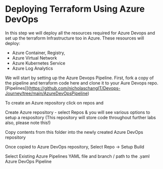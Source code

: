 # Deploying Terraform Using Azure DevOps

In this step we will deploy all the resources required for Azure Devops and set up the terraform Infrastructure too in Azure. These resources will deploy:

- Azure Container, Registry,
- Azure Virtual Network
- Azure Kubernetes Service
- Azure Log Analytics

We will start by setting up the Azure Devops Pipeline. First, fork a copy of the pipeline and terraform code here and clone it to your Aure Devops repo. [Pipelines]](https://github.com/nicholaschangIT/Devops-Journey/tree/main/AzureDevOpsPipeline)

To create an Azure repository click on repos and


Create Azure repository - select Repos & you will see various options to setup a respository (This repository will store code throughout further labs also, please note this!)

Copy contents from this folder into the newly created Azure DevOps repository

Once copied to Azure DevOps repository, Select Repo -> Setup Build

Select Existing Azure Pipelines YAML file and branch / path to the .yaml Azure DevOps Pipeline
